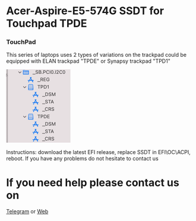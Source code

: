 # Acer-Aspire-E5-574G SSDT for Touchpad TPDE

### TouchPad

This series of laptops uses 2 types of variations on the trackpad could be equipped with ELAN trackpad "TPDE" or Synapsy trackpad "TPD1" 

![touchpad](./Screenshot/10.png)

Instructions: download the latest EFI release, replace SSDT in EFI\OC\ACPI, reboot.
If you have any problems do not hesitate to contact us

# If you need help please contact us on
[Telegram](https://t.me/HackintoshLife_it) or [Web](https://www.hackintoshlife.it/)
